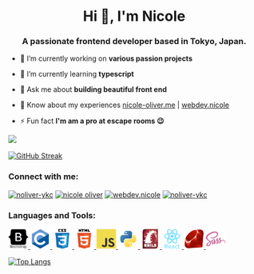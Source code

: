 
<h1 align="center">Hi 👋, I'm Nicole</h1>
<h3 align="center">A passionate frontend developer based in Tokyo, Japan.</h3>

- 🔭 I’m currently working on **various passion projects**

- 🌱 I’m currently learning **typescript**

- 💬 Ask me about **building beautiful front end**

- 📄 Know about my experiences [nicole-oliver.me](https://nicole-oliver.me) | [webdev.nicole](https://www.instagram.com/webdev.nicole/)

- ⚡ Fun fact **I'm am a pro at escape rooms 😉**

![](https://komarev.com/ghpvc/?username=noliver-ykc&style=flat-square&color=8a8aeb)

<!-- [![noliver-ykc's GitHub stats](https://github-readme-stats.vercel.app/api?username=noliver-ykc&count_private=true&theme=tokyonight)](https://github.com/anuraghazra/github-readme-stats) -->

[![GitHub Streak](https://streak-stats.demolab.com?user=noliver-ykc&theme=tokyonight)](https://git.io/streak-stats)


<h3 align="left">Connect with me:</h3>
<p align="left">
<a href="https://codepen.io/noliver-ykc" target="blank"><img align="center" src="https://raw.githubusercontent.com/rahuldkjain/github-profile-readme-generator/master/src/images/icons/Social/codepen.svg" alt="noliver-ykc" height="30" width="40" /></a>
<a href="https://linkedin.com/in/nicole oliver" target="blank"><img align="center" src="https://raw.githubusercontent.com/rahuldkjain/github-profile-readme-generator/master/src/images/icons/Social/linked-in-alt.svg" alt="nicole oliver" height="30" width="40" /></a>
<a href="https://instagram.com/webdev.nicole" target="blank"><img align="center" src="https://raw.githubusercontent.com/rahuldkjain/github-profile-readme-generator/master/src/images/icons/Social/instagram.svg" alt="webdev.nicole" height="30" width="40" /></a>
<a href="https://dribbble.com/noliver-ykc" target="blank"><img align="center" src="https://raw.githubusercontent.com/rahuldkjain/github-profile-readme-generator/master/src/images/icons/Social/dribbble.svg" alt="noliver-ykc" height="30" width="40" /></a>
</p>

<h3 align="left">Languages and Tools:</h3>
<p align="left"> <a href="https://getbootstrap.com" target="_blank" rel="noreferrer"> <img src="https://raw.githubusercontent.com/devicons/devicon/master/icons/bootstrap/bootstrap-plain-wordmark.svg" alt="bootstrap" width="40" height="40"/> </a> <a href="https://www.cprogramming.com/" target="_blank" rel="noreferrer"> <img src="https://raw.githubusercontent.com/devicons/devicon/master/icons/c/c-original.svg" alt="c" width="40" height="40"/> </a> <a href="https://www.w3schools.com/css/" target="_blank" rel="noreferrer"> <img src="https://raw.githubusercontent.com/devicons/devicon/master/icons/css3/css3-original-wordmark.svg" alt="css3" width="40" height="40"/> </a> <a href="https://www.w3.org/html/" target="_blank" rel="noreferrer"> <img src="https://raw.githubusercontent.com/devicons/devicon/master/icons/html5/html5-original-wordmark.svg" alt="html5" width="40" height="40"/> </a> <a href="https://developer.mozilla.org/en-US/docs/Web/JavaScript" target="_blank" rel="noreferrer"> <img src="https://raw.githubusercontent.com/devicons/devicon/master/icons/javascript/javascript-original.svg" alt="javascript" width="40" height="40"/> </a> <a href="https://www.python.org" target="_blank" rel="noreferrer"> <img src="https://raw.githubusercontent.com/devicons/devicon/master/icons/python/python-original.svg" alt="python" width="40" height="40"/> </a> <a href="https://rubyonrails.org" target="_blank" rel="noreferrer"> <img src="https://raw.githubusercontent.com/devicons/devicon/master/icons/rails/rails-original-wordmark.svg" alt="rails" width="40" height="40"/> </a> <a href="https://reactjs.org/" target="_blank" rel="noreferrer"> <img src="https://raw.githubusercontent.com/devicons/devicon/master/icons/react/react-original-wordmark.svg" alt="react" width="40" height="40"/> </a> <a href="https://www.ruby-lang.org/en/" target="_blank" rel="noreferrer"> <img src="https://raw.githubusercontent.com/devicons/devicon/master/icons/ruby/ruby-original.svg" alt="ruby" width="40" height="40"/> </a> <a href="https://sass-lang.com" target="_blank" rel="noreferrer"> <img src="https://raw.githubusercontent.com/devicons/devicon/master/icons/sass/sass-original.svg" alt="sass" width="40" height="40"/> </a> </p>

[![Top Langs](https://github-readme-stats.vercel.app/api/top-langs/?username=noliver-ykc&layout=compact&theme=tokyonight)](https://github.com/anuraghazra/github-readme-stats)
